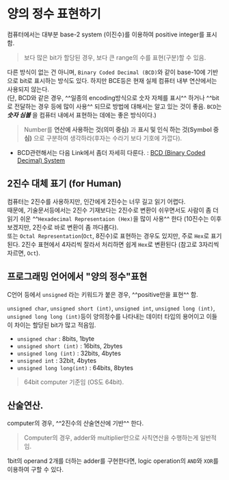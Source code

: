 # 양의 정수 표현하기

컴퓨터에서는 대부분 base-2 system (이진수)를 이용하여 positive integer를 표시함.

> 보다 많은 bit가 할당된 경우, 보다 큰 range의 수를 표현(구분)할 수 있음.

다른 방식이 없는 건 아니며, `Binary Coded Decimal (BCD)`와 같이 base-10에 기반으로 bit로 표시하는 방식도 있다. 하지만 BCE등은 현재 실제 컴퓨터 내부 연산에서는 사용되지 않는다.  
(단, BCD와 같은 경우, ^^일종의 encoding방식으로 숫자 자체를 표시^^ 하거나 ^^bit로 전달하는 경우 등에 많이 사용^^ 되므로 방법에 대해서는 알고 있는 것이 좋음. `BCD`는 ***숫자 심볼*** 을 컴퓨터 내에서 표현하는 데에는 좋은 방식이다.)

> Number를 **연산에 사용하는 것(의미 중심)** 과 **표시 및 인식 하는 것(Symbol 중심)** 으로 구분하여 생각하라(후자는 수라기 보다 기호에 가깝다).

* BCD관련해서는 다음 Link에서 좀더 자세히 다룬다. : [BCD (Binary Coded Decimal) System](./code_for_numbers.md)

## 2진수 대체 표기 (for Human)

컴퓨터는 2진수를 사용하지만, 인간에게 2진수는 너무 길고 읽기 어렵다.  
때문에, 기술문서등에서는 2진수 기재보다는 2진수로 변환이 쉬우면서도 사람이 좀 더 읽기 쉬운 ^^`Hexadecimal Representaion (Hex)`을 많이 사용^^ 한다 (10진수는 이후 보겠지만, 2진수로 바로 변환이 좀 까다롭다).  
또는 `Octal Representation`(`Oct`, 8진수)로 표현하는 경우도 있지만, 주로 `Hex`로 표기된다. 2진수 표현에서 4자리씩 잘라서 처리하면 쉽게 `Hex`로 변환된다 (참고로 3자리씩 자르면, `Oct`).


## 프로그래밍 언어에서 "양의 정수"표현

C언어 등에서 `unsigned` 라는 키워드가 붙은 경우, ^^positive만을 표현^^ 함.

`unsigned char`, `unsigned short (int)`, `unsigned int`, `unsigned long (int)`, `unsigned long long (int)`등이 양의정수를 나타내는 데이터 타입의 용어이고 이들이 차이는 할당된 bit가 많고 적음임.


* `unsigned char` : 8bits, 1byte
* `unsigned short (int)` : 16bits, 2bytes
* `unsigned long (int)` : 32bits, 4bytes
* `unsigned int` : 32bit, 4bytes
* `unsigned long long(int)` : 64bits, 8bytes

> 64bit computer 기준임 (OS도 64bit).

## 산술연산.

computer의 경우, ^^2진수의 산술연산에 기반^^ 한다.

> Computer의 경우, adder와 multiplier만으로 사칙연산을 수행하는게 일반적임.

1bit의 operand 2개를 더하는 adder를 구현한다면, logic operation의 `AND`와 `XOR`를 이용하여 구할 수 있다.



